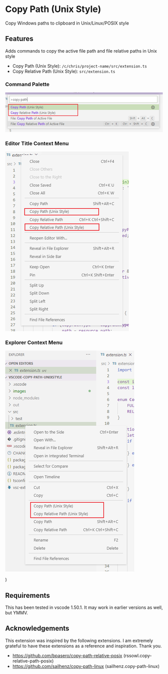 # Copy Path (Unix Style)

Copy Windows paths to clipboard in Unix/Linux/POSIX style

## Features

Adds commands to copy the active file path and file relative paths in Unix style

- Copy Path (Unix Style): `/c/chris/project-name/src/extension.ts`
- Copy Relative Path (Unix Style): `src/extension.ts`

### Command Palette
![](images/command-palette-ex.png)

### Editor Title Context Menu
![](images/editor-title-context-menu-ex.png)

### Explorer Context Menu
![](images/explorer-context-menu-ex.png)

)

## Requirements

This has been tested in vscode 1.50.1.  It may work in earlier versions as well, but YMMV.

## Acknowledgements

This extension was inspired by the following extensions.  I am extremely grateful to have these extensions as a reference and inspiration.  Thank you.

- https://github.com/bpasero/copy-path-relative-posix (rssowl.copy-relative-path-posix)
- https://github.com/sailhenz/copy-path-linux (sailhenz.copy-path-linux)
